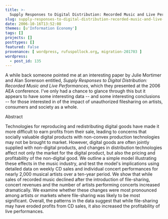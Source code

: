 ```yaml
---
title: >-
  Supply Responses to Digital Distribution: Recorded Music and Live Performances
slug: supply-responses-to-digital-distribution-recorded-music-and-live-performances
date: 2006-10-16T13:52:08
themes: [u'Information Economy']
tags: []
projects: []
posttypes: []
featured: False
provenance: [ wordpress, rufuspollock.org, migration-201703 ]
wordpress:
  - post_id: 135
---
```


A while back someone pointed me at an interesting paper by Julie Mortimer and Alan Sorenson entitled, *Supply Responses to Digital Distribution: Recorded Music and Live Performances*, which they presented at the 2006 AEA conference. I've only had a chance to glance through this but it appears to have some interesting data -- and some interesting conclusions -- for those interested in of the impact of unauthorized filesharing on artists, consumers and society as a whole.

Abstract

Technologies for reproducing and redistributing digital goods have made it more difficult to earn profits from their sale, leading to concerns that socially valuable digital products with non-convex production technologies may not be brought to market. However, digital goods are often jointly supplied with non-digital products, and changes in distribution technologies affect not only the market for the digital product, but also the pricing and profitability of the non-digital good. We outline a simple model illustrating these effects in the music industry, and test the model's implications using detailed data on weekly CD sales and individual concert performances for nearly 2,000 musical artists over a ten-year period. We show that while sales of recorded music declined after the introduction of file-sharing, concert revenues and the number of artists performing concerts increased dramatically. We examine whether these changes were most pronounced among artists or markets where file-sharing was likely to be most significant. Overall, the patterns in the data suggest that while file-sharing may have eroded profits from CD sales, it also increased the profitability of live performances.


